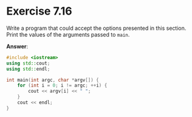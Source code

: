 # Exercise 7.16

Write a program that could accept the options presented in this section. Print the values of the arguments passed to `main`.

**Answer**:

```cpp
#include <iostream>
using std::cout;
using std::endl;

int main(int argc, char *argv[]) {
    for (int i = 0; i != argc; ++i) {
        cout << argv[i] << " ";
    }
    cout << endl;
}
```